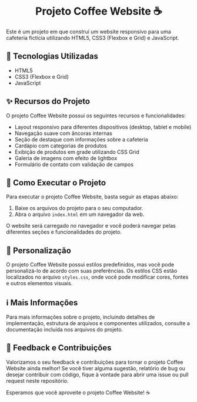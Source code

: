 <h1 align="center">Projeto Coffee Website ☕</h1>
<!--
<p align="center">
  <img src="coffee-website.png" alt="Projeto Coffee Website" width="500">
</p>
-->
<p>Este é um projeto em que construí um website responsivo para uma cafeteria fictícia utilizando HTML5, CSS3 (Flexbox e Grid) e JavaScript.</p>

<h2>🚀 Tecnologias Utilizadas</h2>

<ul>
  <li>HTML5</li>
  <li>CSS3 (Flexbox e Grid)</li>
  <li>JavaScript</li>
</ul>

<h2>✨ Recursos do Projeto</h2>

<p>O projeto Coffee Website possui os seguintes recursos e funcionalidades:</p>

<ul>
  <li>Layout responsivo para diferentes dispositivos (desktop, tablet e mobile)</li>
  <li>Navegação suave com âncoras internas</li>
  <li>Seção de destaque com informações sobre a cafeteria</li>
  <li>Cardápio com categorias de produtos</li>
  <li>Exibição de produtos em grade utilizando CSS Grid</li>
  <li>Galeria de imagens com efeito de lightbox</li>
  <li>Formulário de contato com validação de campos</li>
</ul>

<h2>🔧 Como Executar o Projeto</h2>

<p>Para executar o projeto Coffee Website, basta seguir as etapas abaixo:</p>

<ol>
  <li>Baixe os arquivos do projeto para o seu computador.</li>
  <li>Abra o arquivo <code>index.html</code> em um navegador da web.</li>
</ol>

<p>O website será carregado no navegador e você poderá navegar pelas diferentes seções e funcionalidades do projeto.</p>

<h2>🎨 Personalização</h2>

<p>O projeto Coffee Website possui estilos predefinidos, mas você pode personalizá-lo de acordo com suas preferências. Os estilos CSS estão localizados no arquivo <code>styles.css</code>, onde você pode modificar cores, fontes e outros elementos visuais.</p>

<h2>ℹ️ Mais Informações</h2>

<p>Para mais informações sobre o projeto, incluindo detalhes de implementação, estrutura de arquivos e componentes utilizados, consulte a documentação incluída nos arquivos do projeto.</p>

<h2>📢 Feedback e Contribuições</h2>

<p>Valorizamos o seu feedback e contribuições para tornar o projeto Coffee Website ainda melhor! Se você tiver alguma sugestão, relatório de bug ou desejar contribuir com código, fique à vontade para abrir uma issue ou pull request neste repositório.</p>

<p>Esperamos que você aproveite o projeto Coffee Website! ☕</p>
